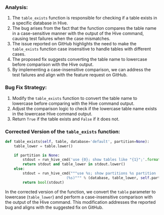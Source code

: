 ### Analysis:
1. The `table_exists` function is responsible for checking if a table exists in a specific database in Hive.
2. The bug arises from the fact that the function compares the table name in a case-sensitive manner with the output of the Hive command, causing test failures when the case mismatches.
3. The issue reported on GitHub highlights the need to make the `table_exists` function case insensitive to handle tables with different cases.
4. The proposed fix suggests converting the table name to lowercase before comparison with the Hive output.
5. By implementing a case-insensitive comparison, we can address the test failures and align with the feature request on GitHub.

### Bug Fix Strategy:
1. Modify the `table_exists` function to convert the table name to lowercase before comparing with the Hive command output.
2. Adjust the comparison logic to check if the lowercase table name exists in the lowercase Hive command output.
3. Return `True` if the table exists and `False` if it does not.

### Corrected Version of the `table_exists` function:
```python
def table_exists(self, table, database='default', partition=None):
    table_lower = table.lower()
    
    if partition is None:
        stdout = run_hive_cmd('use {0}; show tables like "{1}";'.format(database, table_lower))
        return stdout and table_lower in stdout.lower()
    else:
        stdout = run_hive_cmd("""use %s; show partitions %s partition
                            (%s)""" % (database, table_lower, self.partition_spec(partition)))
        return bool(stdout)
```

In the corrected version of the function, we convert the `table` parameter to lowercase (`table_lower`) and perform a case-insensitive comparison with the output of the Hive command. This modification addresses the reported bug and aligns with the suggested fix on GitHub.